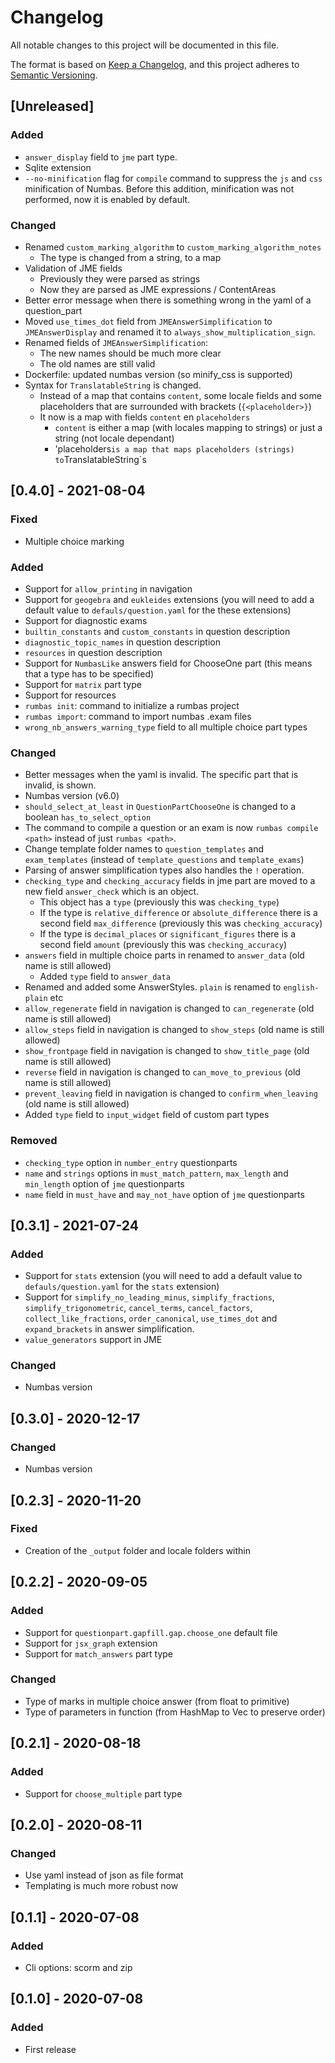# Changelog

All notable changes to this project will be documented in this file.

The format is based on [Keep a Changelog](https://keepachangelog.com/en/1.0.0/),
and this project adheres to [Semantic Versioning](https://semver.org/spec/v2.0.0.html).

## [Unreleased]

### Added

- `answer_display` field to `jme` part type.
- Sqlite extension
- `--no-minification` flag for `compile` command to suppress the `js` and `css` minification of Numbas. Before this addition, minification was not performed, now it is enabled by default.

### Changed

- Renamed `custom_marking_algorithm` to `custom_marking_algorithm_notes`
  - The type is changed from a string, to a map
- Validation of JME fields
  - Previously they were parsed as strings
  - Now they are parsed as JME expressions / ContentAreas
- Better error message when there is something wrong in the yaml of a question_part
- Moved `use_times_dot` field from `JMEAnswerSimplification` to `JMEAnswerDisplay` and renamed it to `always_show_multiplication_sign`.
- Renamed fields of `JMEAnswerSimplification`:
  - The new names should be much more clear
  - The old names are still valid
- Dockerfile: updated numbas version (so minify_css is supported)
- Syntax for `TranslatableString` is changed.
  - Instead of a map that contains `content`, some locale fields and some placeholders that are surrounded with brackets (`{<placeholder>}`)
  - It now is a map with fields `content` en `placeholders`
    - `content` is either a map (with locales mapping to strings) or just a string (not locale dependant)
    - 'placeholders`is a map that maps placeholders (strings) to`TranslatableString`s

## [0.4.0] - 2021-08-04

### Fixed

- Multiple choice marking

### Added

- Support for `allow_printing` in navigation
- Support for `geogebra` and `eukleides` extensions (you will need to add a default value to `defauls/question.yaml` for the these extensions)
- Support for diagnostic exams
- `builtin_constants` and `custom_constants` in question description
- `diagnostic_topic_names` in question description
- `resources` in question description
- Support for `NumbasLike` answers field for ChooseOne part (this means that a type has to be specified)
- Support for `matrix` part type
- Support for resources
- `rumbas init`: command to initialize a rumbas project
- `rumbas import`: command to import numbas .exam files
- `wrong_nb_answers_warning_type` field to all multiple choice part types

### Changed

- Better messages when the yaml is invalid. The specific part that is invalid, is shown.
- Numbas version (v6.0)
- `should_select_at_least` in `QuestionPartChooseOne` is changed to a boolean `has_to_select_option`
- The command to compile a question or an exam is now `rumbas compile <path>` instead of just `rumbas <path>`.
- Change template folder names to `question_templates` and `exam_templates` (instead of `template_questions` and `template_exams`)
- Parsing of answer simplification types also handles the `!` operation.
- `checking_type` and `checking_accuracy` fields in jme part are moved to a new field `answer_check` which is an object.
  - This object has a `type` (previously this was `checking_type`)
  - If the type is `relative_difference` or `absolute_difference` there is a second field `max_difference` (previously this was `checking_accuracy`)
  - If the type is `decimal_places` or `significant_figures` there is a second field `amount` (previously this was `checking_accuracy`)
- `answers` field in multiple choice parts in renamed to `answer_data` (old name is still allowed)
  - Added `type` field to `answer_data`
- Renamed and added some AnswerStyles. `plain` is renamed to `english-plain` etc
- `allow_regenerate` field in navigation is changed to `can_regenerate` (old name is still allowed)
- `allow_steps` field in navigation is changed to `show_steps` (old name is still allowed)
- `show_frontpage` field in navigation is changed to `show_title_page` (old name is still allowed)
- `reverse` field in navigation is changed to `can_move_to_previous` (old name is still allowed)
- `prevent_leaving` field in navigation is changed to `confirm_when_leaving` (old name is still allowed)
- Added `type` field to `input_widget` field of custom part types

### Removed

- `checking_type` option in `number_entry` questionparts
- `name` and `strings` options in `must_match_pattern`, `max_length` and `min_length` option of `jme` questionparts
- `name` field in `must_have` and `may_not_have` option of `jme` questionparts

## [0.3.1] - 2021-07-24

### Added

- Support for `stats` extension (you will need to add a default value to `defauls/question.yaml` for the `stats` extension)
- Support for `simplify_no_leading_minus`, `simplify_fractions`, `simplify_trigonometric`, `cancel_terms`, `cancel_factors`, `collect_like_fractions`, `order_canonical`, `use_times_dot` and `expand_brackets` in answer simplification.
- `value_generators` support in JME

### Changed

- Numbas version

## [0.3.0] - 2020-12-17

### Changed

- Numbas version

## [0.2.3] - 2020-11-20

### Fixed

- Creation of the `_output` folder and locale folders within

## [0.2.2] - 2020-09-05

### Added

- Support for `questionpart.gapfill.gap.choose_one` default file
- Support for `jsx_graph` extension
- Support for `match_answers` part type

### Changed

- Type of marks in multiple choice answer (from float to primitive)
- Type of parameters in function (from HashMap to Vec to preserve order)

## [0.2.1] - 2020-08-18

### Added

- Support for `choose_multiple` part type

## [0.2.0] - 2020-08-11

### Changed

- Use yaml instead of json as file format
- Templating is much more robust now

## [0.1.1] - 2020-07-08

### Added

- Cli options: scorm and zip

## [0.1.0] - 2020-07-08

### Added

- First release
